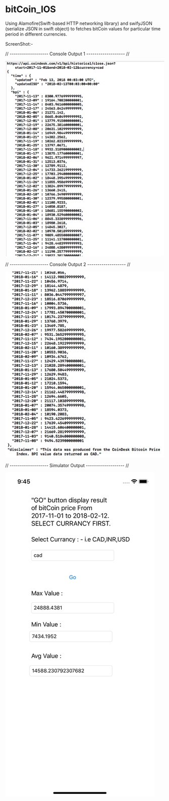 # bitCoin_IOS
Using Alamofire(Swift-based HTTP networking library) and swifyJSON (serialize JSON in swift object) to fetches bitCoin values for particular time period in different currencies.  

ScreenShot:-

// ------------------- Console Output 1 ------------------- //

![](images/img1.png)

// ------------------- Console Output 2 ------------------- //

![](images/img2.png)

// ------------------- Simulator Output ------------------- //

![](images/img3.png)
